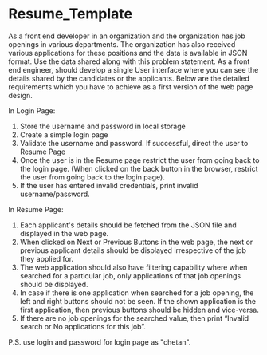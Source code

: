 # Resume_Template
As a front end developer in an organization and the organization has job openings in various departments. The organization has also received various applications for these positions and the data is available in JSON format. Use the data shared along with this problem statement. As a front end engineer, should develop a single User interface where you can see the details shared by the candidates or the applicants. Below are the detailed requirements which you have to achieve as a first version of the web page design.

In Login Page: 
1.	Store the username and password in local storage
2.	Create a simple login page
3.	Validate the username and password. If successful, direct the user to Resume Page
4.	Once the user is in the Resume page restrict the user from going back to the login page. (When clicked on the back button in the browser, restrict the user from going back to the login page).
5.	If the user has entered invalid credentials, print invalid username/password.


In Resume Page:
1.	Each applicant's details should be fetched from the JSON file and displayed in the web page.
2.	When clicked on Next or Previous Buttons in the web page, the next or previous applicant details should be displayed irrespective of the job they applied for.
3.	The web application should also have filtering capability where when searched for a particular job, only applications of that job openings should be displayed.
4.	In case if there is one application when searched for a job opening, the left and right buttons should not be seen. If the shown application is the first application, then previous buttons should be hidden and vice-versa.
5.	If there are no job openings for the searched value, then print “Invalid search or No applications for this job”.


P.S. use login and password for login page as "chetan".
